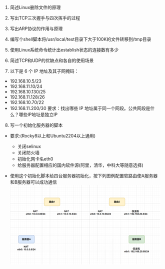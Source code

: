 1. 简述Linux删除文件的原理

   


2. 写出TCP三次握手与四次挥手的过程




3. 写出ARP协议的作用与原理




4. 编写个shell脚本将/usr/local/test目录下大于100K的文件转移到/tmp目录




5. 使用Linux系统命令统计出establish状态的连接数有多少




6. 简述TCP和UDP的优缺点和各自的使用场景




7. 以下是 6 个 IP 地址及其子网掩码：
- 192.168.10.5/23
- 192.168.11.10/24
- 192.168.10.130/25
- 192.168.11.128/26
- 192.168.10.70/22
- 192.168.11.200/30
要求：找出哪些 IP 地址属于同一个网段。公共网段是什么？哪些IP地址是独立IP










8. 写一个初始化服务器的脚本
- 要求:(Rocky8以上和Ubuntu2204以上通用)
  - 关闭selinux
  - 关闭防火墙
  - 初始化网卡名eth0
  - 给服务器配置相应的国内软件源(阿里，清华，中科大等随意选择)

- 使用这个初始化脚本给四台服务器初始化，按下列图例配置软路由使A服务器和B服务器可以成功通信
![alt text](image-2.png)